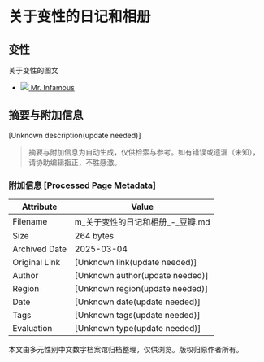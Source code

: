 # 关于变性的日记和相册

## 变性

关于变性的图文

- [![](https://img9.doubanio.com/icon/up49948621-36.jpg) Mr. Infamous](https://m.douban.com/note/843105741?from_id=)
<!-- tcd_original_link https://m.douban.com/tag/%E5%8F%98%E6%80%A7/article -->


## 摘要与附加信息

<!-- tcd_abstract -->
[Unknown description(update needed)]
<!-- tcd_abstract_end -->

> 摘要与附加信息为自动生成，仅供检索与参考。如有错误或遗漏（未知），请协助编辑指正，不胜感激。

### 附加信息 [Processed Page Metadata]

| Attribute       | Value                                  |
|-----------------|----------------------------------------|
| Filename        | m_关于变性的日记和相册_-_豆瓣.md                             |
| Size            | 264 bytes                           |
| Archived Date   | 2025-03-04                             |
| Original Link   | [Unknown link(update needed)]                       |
| Author          | [Unknown author(update needed)]                               |
| Region          | [Unknown region(update needed)]                               |
| Date            | [Unknown date(update needed)]                                 |
| Tags            | [Unknown tags(update needed)]                                 |
| Evaluation            | [Unknown type(update needed)]                                 |
<!-- tcd_table_end -->

本文由多元性别中文数字档案馆归档整理，仅供浏览。版权归原作者所有。
